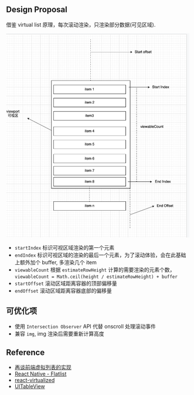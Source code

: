 ## Design Proposal

借鉴 virtual list 原理，每次滚动渲染，只渲染部分数据(可见区域).

<img src="./design.png" style="max-width: 500px">

- `startIndex` 标识可视区域渲染的第一个元素
- `endIndex` 标识可视区域的渲染的最后一个元素，为了滚动体验，会在此基础上额外加个 buffer, 多渲染几个 item
- `viewableCount` 根据 `estimateRowHeight` 计算的需要渲染的元素个数，`viewableCount = Math.ceil(height / estimateRowHeight) + buffer`
- `startOffset` 滚动区域距离容器的顶部偏移量
- `endOffset` 滚动区域距离容器底部的偏移量

## 可优化项
- 使用 `Intersection Observer` API 代替 onscroll 处理滚动事件
- 兼容 `img`, img 渲染后需要重新计算高度

## Reference
- [再谈前端虚拟列表的实现](https://zhuanlan.zhihu.com/p/34585166)
- [React Native - Flatlist](https://reactnative.dev/docs/flatlist)
- [react-virtualized](https://github.com/bvaughn/react-virtualized)
- [UITableView](https://developer.apple.com/documentation/uikit/uitableview)
